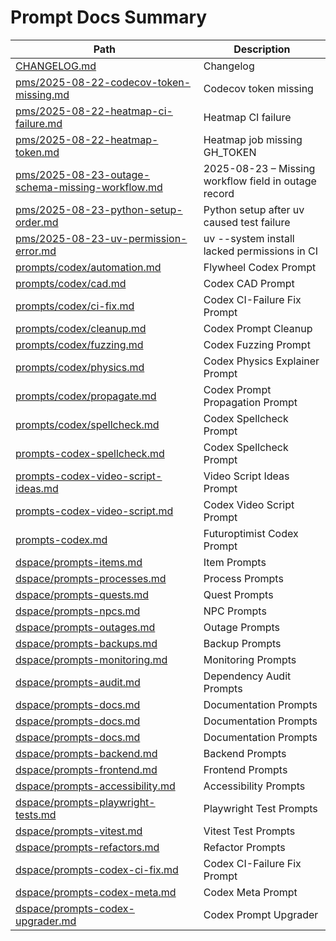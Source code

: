# Prompt Docs Summary

| Path | Description |
|------|-------------|
| [CHANGELOG.md](CHANGELOG.md) | Changelog |
| [pms/2025-08-22-codecov-token-missing.md](pms/2025-08-22-codecov-token-missing.md) | Codecov token missing |
| [pms/2025-08-22-heatmap-ci-failure.md](pms/2025-08-22-heatmap-ci-failure.md) | Heatmap CI failure |
| [pms/2025-08-22-heatmap-token.md](pms/2025-08-22-heatmap-token.md) | Heatmap job missing GH_TOKEN |
| [pms/2025-08-23-outage-schema-missing-workflow.md](pms/2025-08-23-outage-schema-missing-workflow.md) | 2025-08-23 – Missing workflow field in outage record |
| [pms/2025-08-23-python-setup-order.md](pms/2025-08-23-python-setup-order.md) | Python setup after uv caused test failure |
| [pms/2025-08-23-uv-permission-error.md](pms/2025-08-23-uv-permission-error.md) | uv --system install lacked permissions in CI |
| [prompts/codex/automation.md](prompts/codex/automation.md) | Flywheel Codex Prompt |
| [prompts/codex/cad.md](prompts/codex/cad.md) | Codex CAD Prompt |
| [prompts/codex/ci-fix.md](prompts/codex/ci-fix.md) | Codex CI-Failure Fix Prompt |
| [prompts/codex/cleanup.md](prompts/codex/cleanup.md) | Codex Prompt Cleanup |
| [prompts/codex/fuzzing.md](prompts/codex/fuzzing.md) | Codex Fuzzing Prompt |
| [prompts/codex/physics.md](prompts/codex/physics.md) | Codex Physics Explainer Prompt |
| [prompts/codex/propagate.md](prompts/codex/propagate.md) | Codex Prompt Propagation Prompt |
| [prompts/codex/spellcheck.md](prompts/codex/spellcheck.md) | Codex Spellcheck Prompt |
| [prompts-codex-spellcheck.md](prompts-codex-spellcheck.md) | Codex Spellcheck Prompt |
| [prompts-codex-video-script-ideas.md](prompts-codex-video-script-ideas.md) | Video Script Ideas Prompt |
| [prompts-codex-video-script.md](prompts-codex-video-script.md) | Codex Video Script Prompt |
| [prompts-codex.md](prompts-codex.md) | Futuroptimist Codex Prompt |
| [dspace/prompts-items.md](https://github.com/democratizedspace/dspace/blob/v3/frontend/src/pages/docs/md/prompts-items.md) | Item Prompts |
| [dspace/prompts-processes.md](https://github.com/democratizedspace/dspace/blob/v3/frontend/src/pages/docs/md/prompts-processes.md) | Process Prompts |
| [dspace/prompts-quests.md](https://github.com/democratizedspace/dspace/blob/v3/frontend/src/pages/docs/md/prompts-quests.md) | Quest Prompts |
| [dspace/prompts-npcs.md](https://github.com/democratizedspace/dspace/blob/v3/frontend/src/pages/docs/md/prompts-npcs.md) | NPC Prompts |
| [dspace/prompts-outages.md](https://github.com/democratizedspace/dspace/blob/v3/frontend/src/pages/docs/md/prompts-outages.md) | Outage Prompts |
| [dspace/prompts-backups.md](https://github.com/democratizedspace/dspace/blob/v3/frontend/src/pages/docs/md/prompts-backups.md) | Backup Prompts |
| [dspace/prompts-monitoring.md](https://github.com/democratizedspace/dspace/blob/v3/frontend/src/pages/docs/md/prompts-monitoring.md) | Monitoring Prompts |
| [dspace/prompts-audit.md](https://github.com/democratizedspace/dspace/blob/v3/frontend/src/pages/docs/md/prompts-audit.md) | Dependency Audit Prompts |
| [dspace/prompts-docs.md](https://github.com/democratizedspace/dspace/blob/v3/frontend/src/pages/docs/md/prompts-docs.md) | Documentation Prompts |
| [dspace/prompts-docs.md](https://github.com/democratizedspace/dspace/blob/v3/frontend/src/pages/docs/md/prompts-docs.md#cross-link-check-prompt) | Documentation Prompts |
| [dspace/prompts-docs.md](https://github.com/democratizedspace/dspace/blob/v3/frontend/src/pages/docs/md/prompts-docs.md#proofreading-prompt) | Documentation Prompts |
| [dspace/prompts-backend.md](https://github.com/democratizedspace/dspace/blob/v3/frontend/src/pages/docs/md/prompts-backend.md) | Backend Prompts |
| [dspace/prompts-frontend.md](https://github.com/democratizedspace/dspace/blob/v3/frontend/src/pages/docs/md/prompts-frontend.md) | Frontend Prompts |
| [dspace/prompts-accessibility.md](https://github.com/democratizedspace/dspace/blob/v3/frontend/src/pages/docs/md/prompts-accessibility.md) | Accessibility Prompts |
| [dspace/prompts-playwright-tests.md](https://github.com/democratizedspace/dspace/blob/v3/frontend/src/pages/docs/md/prompts-playwright-tests.md) | Playwright Test Prompts |
| [dspace/prompts-vitest.md](https://github.com/democratizedspace/dspace/blob/v3/frontend/src/pages/docs/md/prompts-vitest.md) | Vitest Test Prompts |
| [dspace/prompts-refactors.md](https://github.com/democratizedspace/dspace/blob/v3/frontend/src/pages/docs/md/prompts-refactors.md) | Refactor Prompts |
| [dspace/prompts-codex-ci-fix.md](https://github.com/democratizedspace/dspace/blob/v3/frontend/src/pages/docs/md/prompts-codex-ci-fix.md) | Codex CI-Failure Fix Prompt |
| [dspace/prompts-codex-meta.md](https://github.com/democratizedspace/dspace/blob/v3/frontend/src/pages/docs/md/prompts-codex-meta.md) | Codex Meta Prompt |
| [dspace/prompts-codex-upgrader.md](https://github.com/democratizedspace/dspace/blob/v3/frontend/src/pages/docs/md/prompts-codex-upgrader.md) | Codex Prompt Upgrader |
